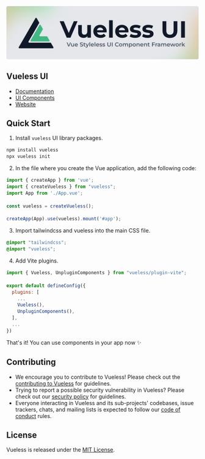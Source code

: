 ![logo.png](public/images/vueless-logo-git.png)

## Vueless UI

* [Documentation](https://docs.vueless.com/)
* [UI Components](https://ui.vueless.com/)
* [Website](http://vueless.com/)

## Quick Start

1. Install `vueless` UI library packages.

```bash
npm install vueless
npx vueless init
```


2. In the file where you create the Vue application, add the following code:
```javascript
import { createApp } from 'vue';
import { createVueless } from "vueless";
import App from './App.vue';

const vueless = createVueless();

createApp(App).use(vueless).mount('#app');
```

3. Import tailwindcss and vueless into the main CSS file.

```css
@import "tailwindcss";
@import "vueless";
```

4. Add Vite plugins.

```javascript
import { Vueless, UnpluginComponents } from "vueless/plugin-vite";

export default defineConfig({
  plugins: [
    ...
    Vueless(),
    UnpluginComponents(),
  ],
  ...
})
```

That's it! You can use components in your app now ✨

## Contributing

* We encourage you to contribute to Vueless! Please check out the
[contributing to Vueless](CONTRIBUTING.md) for guidelines.
* Trying to report a possible security vulnerability in Vueless? Please
check out our [security policy](SECURITY.md) for guidelines.
* Everyone interacting in Vueless and its sub-projects' codebases, issue trackers, chats, and mailing lists is expected to follow our [code of conduct](CODE_OF_CONDUCT.md) rules.

## License

Vueless is released under the [MIT License](https://opensource.org/licenses/MIT).




